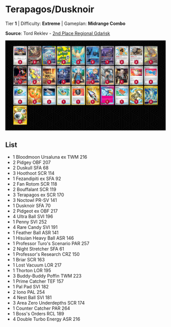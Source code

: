 # Terapagos/Dusknoir

Tier **1** | Difficulty: **Extreme** | Gameplan: **Midrange Combo**

**Source**: Tord Reklev - [2nd Place Regional Gdańsk](https://limitlesstcg.com/decks/list/13522)

![decklist](../../!Images/Standard/13BRS-SRC/Terapagos-Dusknoir.PNG)

## List
* 1 Bloodmoon Ursaluna ex TWM 216
* 2 Pidgey OBF 207
* 2 Duskull SFA 68
* 3 Hoothoot SCR 114
* 1 Fezandipiti ex SFA 92
* 2 Fan Rotom SCR 118
* 2 Bouffalant SCR 119
* 3 Terapagos ex SCR 170
* 3 Noctowl PR-SV 141
* 1 Dusknoir SFA 70
* 2 Pidgeot ex OBF 217
* 4 Ultra Ball SVI 196
* 1 Penny SVI 252
* 4 Rare Candy SVI 191
* 1 Feather Ball ASR 141
* 1 Hisuian Heavy Ball ASR 146
* 1 Professor Turo's Scenario PAR 257
* 2 Night Stretcher SFA 61
* 1 Professor's Research CRZ 150
* 1 Briar SCR 163
* 1 Lost Vacuum LOR 217
* 1 Thorton LOR 195
* 3 Buddy-Buddy Poffin TWM 223
* 1 Prime Catcher TEF 157
* 1 Pal Pad SVI 182
* 2 Iono PAL 254
* 4 Nest Ball SVI 181
* 3 Area Zero Underdepths SCR 174
* 1 Counter Catcher PAR 264
* 1 Boss's Orders RCL 189
* 4 Double Turbo Energy ASR 216
